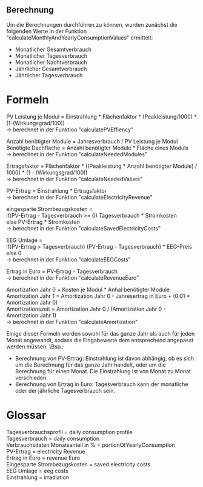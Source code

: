 ## Berechnung

Um die Berechnungen durchführen zu können, wurden zunächst die folgenden Werte in der Funktion "calculateMonthlyAndYearlyConsumptionValues" ermittelt:
- Monatlicher Gesamtverbrauch
- Monatlicher Tagesverbrauch
- Monatlicher Nachtverbrauch
- Jährlicher Gesamtverbrauch
- Jährlicher Tagesverbrauch

# Formeln

PV Leistung je Modul = Einstrahlung * Flächenfaktor * (Peakleistung/1000) * (1-(Wirkungsgrad/100))\
-> berechnet in der Funktion "calculatePVEffiency"

Anzahl benötigter Module = Jahresverbrauch / PV Leistung je Modul\
Benötigte Dachfläche = Anzahl benötigter Module * Fläche eines Moduls\
-> berechnet in der Funktion "calculateNeededModules"

Ertragsfaktor = Flächenfaktor * ((Peakleistung * Anzahl benötigter Module) / 1000) * (1 - (Wirkungsgrad/100))\
-> berechnet in der Funktion "calculateNeededValues"

PV-Ertrag = Einstrahlung * Ertragsfaktor\
-> berechnet in der Funktion "calculateElectricityRevenue"

eingesparte Strombezugskosten = \
    if(PV-Ertrag - Tagesverbrauch >= 0) Tagesverbrauch * Stromkosten\
    else PV-Ertrag * Stromkosten\
-> berechnet in der Funktion "calculateSavedElectricityCosts"

EEG Umlage =\
    if(PV-Ertrag > Tagesverbrauch) (PV-Ertrag - Tagesverbrauch) * EEG-Preis\
    else 0\
-> berechnet in der Funktion "calculateEEGCosts"

Ertrag in Euro = PV-Ertrag - Tagesverbrauch\
-> berechnet in der Funktion "calculateRevenueEuro"

Amortization Jahr 0 = Kosten je Modul * Anhal benötigter Module\
Amortization Jahr 1 = Amortization Jahr 0 - Jahresertrag in Euro + (0.01 * Amortization Jahr 0)\
Amortizationszeit = Amortization Jahr 0 / (Amortization Jahr 0 - Amortization Jahr 1)\
-> berechnet in der Funktion "calculateAmortization"

Einige dieser Formeln werden sowohl für das ganze Jahr als auch für jeden Monat angewandt, sodass die Eingabewerte dem entsprechend angepasst werden müssen. 
\Bsp.:
- Berechnung von PV-Ertrag: Einstrahlung ist davon abhängig, ob es sich um die Berechnung für das ganze Jahr handelt, oder um die Berechnung für einen Monat. Die Einstrahlung ist von Monat zu Monat verschieden.
- Berechnung von Ertrag in Euro: Tagesverbrauch kann der monatliche oder der jährliche Tagesverbrauch sein.

# Glossar
Tagesverbrauchsprofil = daily consumption profile\
Tagesverbrauch = daily consumption\
Verbrauchsdaten Monatsanteil in % = portionOfYearlyConsumption\
PV-Ertrag = electricity Revenue\
Ertrag in Euro = revenue Euro\
Eingesparte Strombezugskosten = saved electricity costs\
EEG Umlage = eeg costs\
Einstrahlung = irradiation